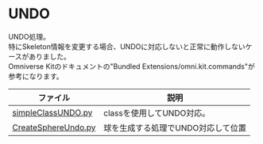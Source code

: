 # UNDO

UNDO処理。    
特にSkeleton情報を変更する場合、UNDOに対応しないと正常に動作しないケースがありました。     
Omniverse Kitのドキュメントの"Bundled Extensions/omni.kit.commands"が参考になります。     

|ファイル|説明|     
|---|---|     
|[simpleClassUNDO.py](./simpleClassUNDO.py)|classを使用してUNDO対応。|     
|[CreateSphereUndo.py](./CreateSphereUndo.py)|球を生成する処理でUNDO対応して位置|     


